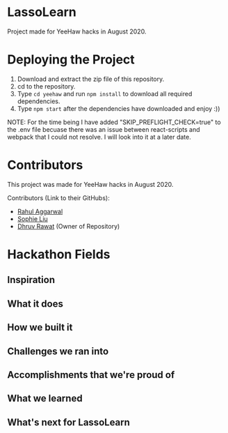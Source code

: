 # LassoLearn

Project made for YeeHaw hacks in August 2020.

# Deploying the Project

1. Download and extract the zip file of this repository.
2. cd to the repository.
3. Type `cd yeehaw` and run `npm install` to download all required dependencies. 
4. Type `npm start` after the dependencies have downloaded and enjoy :))

NOTE: For the time being I have added "SKIP_PREFLIGHT_CHECK=true" to the .env file becuase there was an issue between react-scripts and webpack that I could not resolve. I will look into it at a later date.

# Contributors

This project was made for YeeHaw hacks in August 2020. 

Contributors (Link to their GitHubs):
- [Rahul Aggarwal](https://github.com/RahulAggarwal1016)
- [Sophie Liu](https://github.com/midnightingale)
- [Dhruv Rawat](https://github.com/Pop0097) (Owner of Repository)

# Hackathon Fields

## Inspiration

## What it does

## How we built it

## Challenges we ran into

## Accomplishments that we're proud of

## What we learned

## What's next for LassoLearn



